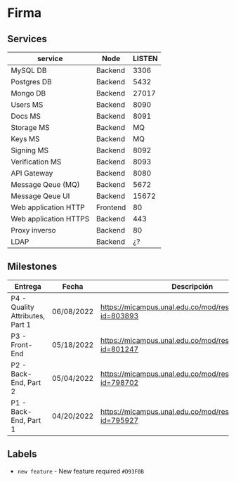 # Firma
## Services
| service               | Node     | LISTEN  | 
| --------------------- | -------- | ------- |
| MySQL DB              | Backend  | 3306    |
| Postgres DB           | Backend  | 5432    |
| Mongo DB              | Backend  | 27017   |
| Users MS              | Backend  | 8090    |
| Docs MS               | Backend  | 8091    |
| Storage MS            | Backend  | MQ      |
| Keys MS               | Backend  | MQ      |
| Signing MS            | Backend  | 8092    |
| Verification MS       | Backend  | 8093    |
| API Gateway           | Backend  | 8080    |
| Message Qeue (MQ)     | Backend  | 5672    |
| Message Qeue UI       | Backend  | 15672   |
| Web application HTTP  | Frontend | 80      |
| Web application HTTPS | Backend  | 443     |
| Proxy inverso         | Backend  | 80      |
| LDAP                  | Backend  | ¿?      |


## Milestones
| Entrega                         | Fecha       | Descripción |
| ---                             | ---         | --- |
| P4 - Quality Attributes, Part 1 | 06/08/2022  | https://micampus.unal.edu.co/mod/resource/view.php?id=803893 |
| P3 - Front-End                  | 05/18/2022  | https://micampus.unal.edu.co/mod/resource/view.php?id=801247 |
| P2 - Back-End, Part 2           | 05/04/2022  | https://micampus.unal.edu.co/mod/resource/view.php?id=798702 |
| P1 - Back-End, Part 1           | 04/20/2022  | https://micampus.unal.edu.co/mod/resource/view.php?id=795927 |

## Labels
* `new feature` - New feature required  `#D93F0B`
